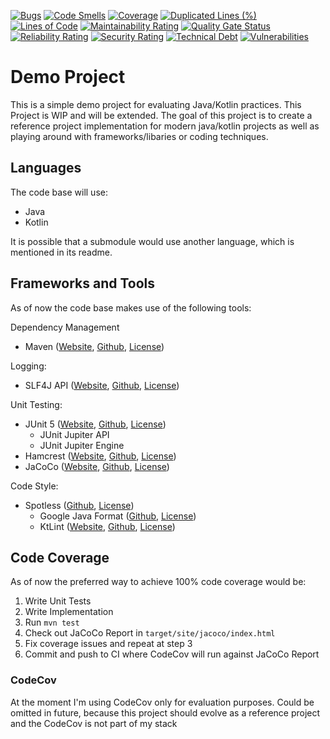 [![Bugs](https://sonarcloud.io/api/project_badges/measure?project=tobi6112_demoproject&metric=bugs)](https://sonarcloud.io/dashboard?id=tobi6112_demoproject)
[![Code Smells](https://sonarcloud.io/api/project_badges/measure?project=tobi6112_demoproject&metric=code_smells)](https://sonarcloud.io/dashboard?id=tobi6112_demoproject)
[![Coverage](https://sonarcloud.io/api/project_badges/measure?project=tobi6112_demoproject&metric=coverage)](https://sonarcloud.io/dashboard?id=tobi6112_demoproject)
[![Duplicated Lines (%)](https://sonarcloud.io/api/project_badges/measure?project=tobi6112_demoproject&metric=duplicated_lines_density)](https://sonarcloud.io/dashboard?id=tobi6112_demoproject)
[![Lines of Code](https://sonarcloud.io/api/project_badges/measure?project=tobi6112_demoproject&metric=ncloc)](https://sonarcloud.io/dashboard?id=tobi6112_demoproject)
[![Maintainability Rating](https://sonarcloud.io/api/project_badges/measure?project=tobi6112_demoproject&metric=sqale_rating)](https://sonarcloud.io/dashboard?id=tobi6112_demoproject)
[![Quality Gate Status](https://sonarcloud.io/api/project_badges/measure?project=tobi6112_demoproject&metric=alert_status)](https://sonarcloud.io/dashboard?id=tobi6112_demoproject)
[![Reliability Rating](https://sonarcloud.io/api/project_badges/measure?project=tobi6112_demoproject&metric=reliability_rating)](https://sonarcloud.io/dashboard?id=tobi6112_demoproject)
[![Security Rating](https://sonarcloud.io/api/project_badges/measure?project=tobi6112_demoproject&metric=security_rating)](https://sonarcloud.io/dashboard?id=tobi6112_demoproject)
[![Technical Debt](https://sonarcloud.io/api/project_badges/measure?project=tobi6112_demoproject&metric=sqale_index)](https://sonarcloud.io/dashboard?id=tobi6112_demoproject)
[![Vulnerabilities](https://sonarcloud.io/api/project_badges/measure?project=tobi6112_demoproject&metric=vulnerabilities)](https://sonarcloud.io/dashboard?id=tobi6112_demoproject)
# Demo Project
This is a simple demo project for evaluating Java/Kotlin practices. 
This Project is WIP and will be extended.
The goal of this project is to create a reference project implementation for modern java/kotlin projects as 
well as playing around with frameworks/libaries or coding techniques.

## Languages
The code base will use:
- Java
- Kotlin

It is possible that a submodule would use another language, which is mentioned in its readme.

## Frameworks and Tools
As of now the code base makes use of the following tools:

Dependency Management
- Maven ([Website](https://maven.apache.org/), [Github](https://github.com/apache/maven), [License](https://github.com/apache/maven/blob/master/LICENSE))

Logging:
- SLF4J API ([Website](http://www.slf4j.org/), [Github](https://github.com/qos-ch/slf4j), [License](https://github.com/qos-ch/slf4j/blob/master/LICENSE.txt))

Unit Testing:
- JUnit 5 ([Website](https://junit.org/junit5/), [Github](https://github.com/junit-team/junit5), [License](https://github.com/junit-team/junit5/blob/main/LICENSE.md))
    - JUnit Jupiter API
    - JUnit Jupiter Engine
- Hamcrest ([Website](http://hamcrest.org/), [Github](https://github.com/hamcrest/JavaHamcrest), [License](https://github.com/hamcrest/JavaHamcrest/blob/master/LICENSE.txt))
- JaCoCo ([Website](https://www.jacoco.org/jacoco/), [Github](https://github.com/jacoco/jacoco), [License](https://www.jacoco.org/jacoco/trunk/doc/license.html))

Code Style:
- Spotless ([Github](https://github.com/diffplug/spotless), [License](https://github.com/diffplug/spotless/blob/main/LICENSE.txt))
    - Google Java Format ([Github](https://github.com/google/google-java-format), [License](https://github.com/google/google-java-format/blob/master/LICENSE))
    - KtLint ([Website](https://ktlint.github.io/), [Github](https://github.com/pinterest/ktlint), [License](https://github.com/pinterest/ktlint/blob/master/LICENSE))

## Code Coverage
As of now the preferred way to achieve 100% code coverage would be:

1. Write Unit Tests
2. Write Implementation
3. Run `mvn test`
4. Check out JaCoCo Report in `target/site/jacoco/index.html`
5. Fix coverage issues and repeat at step 3
6. Commit and push to CI where CodeCov will run against JaCoCo Report

### CodeCov
At the moment I'm using CodeCov only for evaluation purposes. Could be omitted in future, because this project should evolve as a reference project and the CodeCov is not part of my stack
